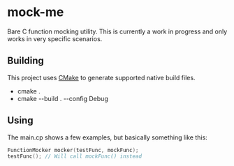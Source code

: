 # mock-me
Bare C function mocking utility. This is currently a work in progress and only works in 
very specific scenarios.

## Building

This project uses [CMake](https://cmake.org/) to generate supported native build files.

 - cmake .
 - cmake --build . --config Debug

 ## Using

 The main.cp shows a few examples, but basically something like this:

 ``` cpp
 FunctionMocker mocker(testFunc, mockFunc);
 testFunc(); // Will call mockFunc() instead
 ```